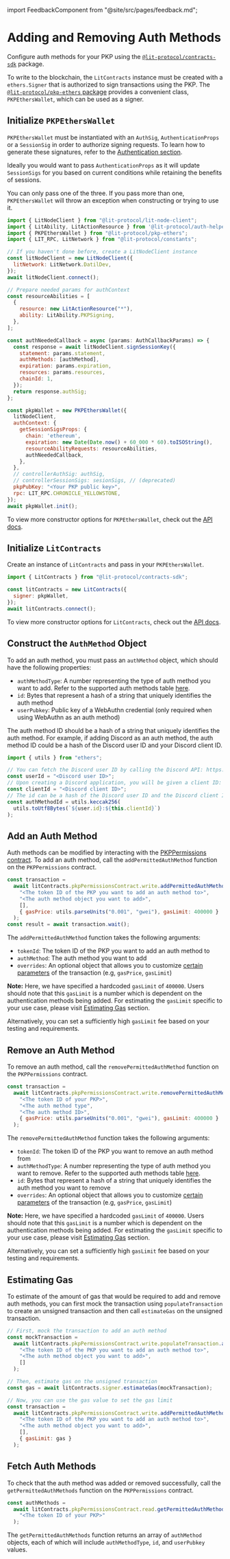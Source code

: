 import FeedbackComponent from "@site/src/pages/feedback.md";

# Adding and Removing Auth Methods

Configure auth methods for your PKP using the [`@lit-protocol/contracts-sdk`](https://js-sdk.litprotocol.com/modules/contracts_sdk_src.html) package.

To write to the blockchain, the `LitContracts` instance must be created with a `ethers.Signer` that is authorized to sign transactions using the PKP. The [`@lit-protocol/pkp-ethers` package](https://js-sdk.litprotocol.com/modules/pkp_ethers_src.html) provides a convenient class, `PKPEthersWallet`, which can be used as a signer.

## Initialize `PKPEthersWallet`

`PKPEthersWallet` must be instantiated with an `AuthSig`, `AuthenticationProps` or a `SessionSig` in order to authorize signing requests. To learn how to generate these signatures, refer to the [Authentication section](../../../../sdk/authentication/session-sigs/intro.md).

Ideally you would want to pass `AuthenticationProps` as it will update `SessionSigs` for you based on current conditions while retaining the benefits of sessions.

You can only pass one of the three. If you pass more than one, `PKPEthersWallet` will throw an exception when constructing or trying to use it.

```js
import { LitNodeClient } from "@lit-protocol/lit-node-client";
import { LitAbility, LitActionResource } from '@lit-protocol/auth-helpers';
import { PKPEthersWallet } from "@lit-protocol/pkp-ethers";
import { LIT_RPC, LitNetwork } from "@lit-protocol/constants";

// If you haven't done before, create a LitNodeClient instance
const litNodeClient = new LitNodeClient({
  litNetwork: LitNetwork.DatilDev,
});
await litNodeClient.connect();

// Prepare needed params for authContext
const resourceAbilities = [
  {
    resource: new LitActionResource("*"),
    ability: LitAbility.PKPSigning,
  },
];

const authNeededCallback = async (params: AuthCallbackParams) => {
  const response = await litNodeClient.signSessionKey({
    statement: params.statement,
    authMethods: [authMethod],
    expiration: params.expiration,
    resources: params.resources,
    chainId: 1,
  });
  return response.authSig;
};

const pkpWallet = new PKPEthersWallet({
  litNodeClient,
  authContext: {
    getSessionSigsProps: {
      chain: 'ethereum',
      expiration: new Date(Date.now() + 60_000 * 60).toISOString(),
      resourceAbilityRequests: resourceAbilities,
      authNeededCallback,
    },
  },
  // controllerAuthSig: authSig,
  // controllerSessionSigs: sesionSigs, // (deprecated)
  pkpPubKey: "<Your PKP public key>",
  rpc: LIT_RPC.CHRONICLE_YELLOWSTONE,
});
await pkpWallet.init();
```

To view more constructor options for `PKPEthersWallet`, check out the [API docs](https://js-sdk.litprotocol.com/interfaces/types_src.PKPEthersWalletProp.html).

## Initialize `LitContracts`

Create an instance of `LitContracts` and pass in your `PKPEthersWallet`.

```js
import { LitContracts } from "@lit-protocol/contracts-sdk";

const litContracts = new LitContracts({
  signer: pkpWallet,
});
await litContracts.connect();
```

To view more constructor options for `LitContracts`, check out the [API docs](https://js-sdk.litprotocol.com/classes/contracts_sdk_src.LitContracts.html#constructor).

## Construct the `AuthMethod` Object

To add an auth method, you must pass an `authMethod` object, which should have the following properties:

- `authMethodType`: A number representing the type of auth method you want to add. Refer to the supported auth methods table [here](../../advanced-topics/auth-methods/overview.md).
- `id`: Bytes that represent a hash of a string that uniquely identifies the auth method
- `userPubkey`: Public key of a WebAuthn credential (only required when using WebAuthn as an auth method)

The auth method ID should be a hash of a string that uniquely identifies the auth method. For example, if adding Discord as an auth method, the auth method ID could be a hash of the Discord user ID and your Discord client ID.

```js
import { utils } from "ethers";

// You can fetch the Discord user ID by calling the Discord API: https://discord.com/developers/docs/resources/user
const userId = "<Discord user ID>";
// Upon creating a Discord application, you will be given a client ID: https://discord.com/developers/docs/topics/oauth2
const clientId = "<Discord client ID>";
// The id can be a hash of the Discord user ID and the Discord client ID
const authMethodId = utils.keccak256(
  utils.toUtf8Bytes(`${user.id}:${this.clientId}`)
);
```

## Add an Auth Method

Auth methods can be modified by interacting with the [PKPPermissions contract](https://github.com/LIT-Protocol/LitNodeContracts/blob/main/contracts/lit-node/PKPPermissions.sol). To add an auth method, call the `addPermittedAuthMethod` function on the `PKPPermissions` contract.

```js
const transaction =
  await litContracts.pkpPermissionsContract.write.addPermittedAuthMethod(
    "<The token ID of the PKP you want to add an auth method to>",
    "<The auth method object you want to add>",
    [],
    { gasPrice: utils.parseUnits("0.001", "gwei"), gasLimit: 400000 }
  );
const result = await transaction.wait();
```

The `addPermittedAuthMethod` function takes the following arguments:

- `tokenId`: The token ID of the PKP you want to add an auth method to
- `authMethod`: The auth method you want to add
- `overrides`: An optional object that allows you to customize [certain parameters](https://docs.ethers.org/v5/api/contract/contract/#contract-functionsSend) of the transaction (e.g, `gasPrice`, `gasLimit`)

**Note:** Here, we have specified a hardcoded `gasLimit` of `400000`. Users should note that this `gasLimit` is a number which is dependent on the authentication methods being added. For estimating the `gasLimit` specific to your use case, please visit [Estimating Gas](#estimating-gas) section.

Alternatively, you can set a sufficiently high `gasLimit` fee based on your testing and requirements.

## Remove an Auth Method

To remove an auth method, call the `removePermittedAuthMethod` function on the `PKPPermissions` contract.

```js
const transaction =
  await litContracts.pkpPermissionsContract.write.removePermittedAuthMethod(
    "<The token ID of your PKP>",
    "<The auth method type",
    "<The auth method ID>",
    { gasPrice: utils.parseUnits("0.001", "gwei"), gasLimit: 400000 }
  );
```

The `removePermittedAuthMethod` function takes the following arguments:

- `tokenId`: The token ID of the PKP you want to remove an auth method from
- `authMethodType`: A number representing the type of auth method you want to remove. Refer to the supported auth methods table [here](./overview.md).
- `id`: Bytes that represent a hash of a string that uniquely identifies the auth method you want to remove
- `overrides`: An optional object that allows you to customize [certain parameters](https://docs.ethers.org/v5/api/contract/contract/#contract-functionsSend) of the transaction (e.g, `gasPrice`, `gasLimit`)

**Note:** Here, we have specified a hardcoded `gasLimit` of `400000`. Users should note that this `gasLimit` is a number which is dependent on the authentication methods being added. For estimating the `gasLimit` specific to your use case, please visit [Estimating Gas](#estimating-gas) section.

Alternatively, you can set a sufficiently high `gasLimit` fee based on your testing and requirements.

## Estimating Gas

To estimate of the amount of gas that would be required to add and remove auth methods, you can first mock the transaction using `populateTransaction` to create an unsigned transaction and then call `estimateGas` on the unsigned transaction.

```js
// First, mock the transaction to add an auth method
const mockTransaction =
  await litContracts.pkpPermissionsContract.write.populateTransaction.addPermittedAuthMethod(
    "<The token ID of the PKP you want to add an auth method to>",
    "<The auth method object you want to add>",
    []
  );

// Then, estimate gas on the unsigned transaction
const gas = await litContracts.signer.estimateGas(mockTransaction);

// Now, you can use the gas value to set the gas limit
const transaction =
  await litContracts.pkpPermissionsContract.write.addPermittedAuthMethod(
    "<The token ID of the PKP you want to add an auth method to>",
    "<The auth method object you want to add>",
    [],
    { gasLimit: gas }
  );
```

## Fetch Auth Methods

To check that the auth method was added or removed successfully, call the `getPermittedAuthMethods` function on the `PKPPermissions` contract.

```js
const authMethods =
  await litContracts.pkpPermissionsContract.read.getPermittedAuthMethods(
    "<The token ID of your PKP>"
  );
```

The `getPermittedAuthMethods` function returns an array of `authMethod` objects, each of which will include `authMethodType`, `id`, and `userPubkey` values.

<FeedbackComponent/>
